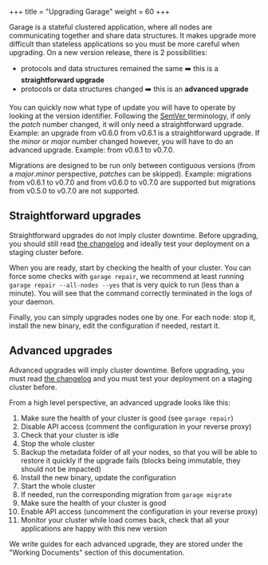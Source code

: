 +++
title = "Upgrading Garage"
weight = 60
+++

Garage is a stateful clustered application, where all nodes are communicating together and share data structures.
It makes upgrade more difficult than stateless applications so you must be more careful when upgrading.
On a new version release, there is 2 possibilities:
  - protocols and data structures remained the same ➡️ this is a **straightforward upgrade**
  - protocols or data structures changed  ➡️  this is an **advanced upgrade**

You can quickly now what type of update you will have to operate by looking at the version identifier.
Following the [SemVer ](https://semver.org/) terminology, if only the *patch* number changed, it will only need a straightforward upgrade.
Example: an upgrade from v0.6.0 from v0.6.1 is a straightforward upgrade.
If the *minor* or *major* number changed however, you will have to do an advanced upgrade. Example: from v0.6.1 to v0.7.0.

Migrations are designed to be run only between contiguous versions (from a *major*.*minor* perspective, *patches* can be skipped).
Example: migrations from v0.6.1 to v0.7.0 and from v0.6.0 to v0.7.0 are supported but migrations from v0.5.0 to v0.7.0 are not supported.

## Straightforward upgrades

Straightforward upgrades do not imply cluster downtime.
Before upgrading, you should still read [the changelog](https://git.deuxfleurs.fr/Deuxfleurs/garage/releases) and ideally test your deployment on a staging cluster before.

When you are ready, start by checking the health of your cluster.
You can force some checks with `garage repair`, we recommend at least running `garage repair --all-nodes --yes` that is very quick to run (less than a minute).
You will see that the command correctly terminated in the logs of your daemon.

Finally, you can simply upgrades nodes one by one. 
For each node: stop it, install the new binary, edit the configuration if needed, restart it. 

## Advanced upgrades

Advanced upgrades will imply cluster downtime.
Before upgrading, you must read [the changelog](https://git.deuxfleurs.fr/Deuxfleurs/garage/releases) and you must test your deployment on a staging cluster before.

From a high level perspective, an advanced upgrade looks like this:
  1. Make sure the health of your cluster is good (see `garage repair`)
  2. Disable API access (comment the configuration in your reverse proxy)
  3. Check that your cluster is idle
  4. Stop the whole cluster
  5. Backup the metadata folder of all your nodes, so that you will be able to restore it quickly if the upgrade fails (blocks being immutable, they should not be impacted)
  6. Install the new binary, update the configuration
  7. Start the whole cluster
  8. If needed, run the corresponding migration from `garage migrate`
  9. Make sure the health of your cluster is good
  10. Enable API access (uncomment the configuration in your reverse proxy)
  11. Monitor your cluster while load comes back, check that all your applications are happy with this new version

We write guides for each advanced upgrade, they are stored under the "Working Documents" section of this documentation.
